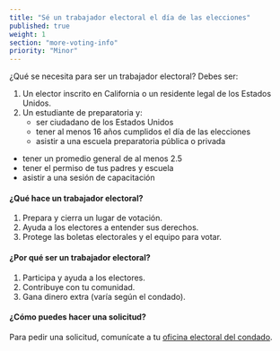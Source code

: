 ```yaml
---
title: "Sé un trabajador electoral el día de las elecciones"
published: true
weight: 1
section: "more-voting-info"
priority: "Minor"
---
```

¿Qué se necesita para ser un trabajador electoral? Debes ser:  

1. Un elector inscrito en California o un residente legal de los Estados Unidos.
2. Un estudiante de preparatoria y:  
	- ser ciudadano de los Estados Unidos  
	- tener al menos 16 años cumplidos el día de las elecciones  
	- asistir a una escuela preparatoria pública o privada  
  - tener un promedio general de al menos 2.5  
  - tener el permiso de tus padres y escuela  
  - asistir a una sesión de capacitación  
    
#### ¿Qué hace un trabajador electoral?  
1. Prepara y cierra un lugar de votación.  
2. Ayuda a los electores a entender sus derechos.  
3. Protege las boletas electorales y el equipo para votar.  

#### ¿Por qué ser un trabajador electoral?  
1. Participa y ayuda a los electores.  
2. Contribuye con tu comunidad.  
3. Gana dinero extra (varía según el condado).  

#### ¿Cómo puedes hacer una solicitud?  
Para pedir una solicitud, comunícate a tu [oficina electoral del condado](#menu-item-contact-county-election-office).  
